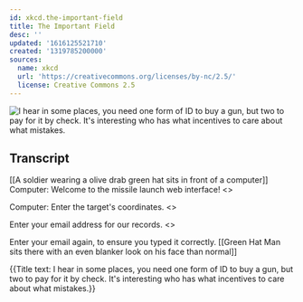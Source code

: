 ```yaml
---
id: xkcd.the-important-field
title: The Important Field
desc: ''
updated: '1616125521710'
created: '1319785200000'
sources:
  name: xkcd
  url: 'https://creativecommons.org/licenses/by-nc/2.5/'
  license: Creative Commons 2.5
---
```

![I hear in some places, you need one form of ID to buy a gun, but two to pay for it by check. It's interesting who has what incentives to care about what mistakes.](https://imgs.xkcd.com/comics/the_important_field.png)

## Transcript
[[A soldier wearing a olive drab green hat sits in front of a computer]]
Computer: Welcome to the missile launch web interface!
<<mouse click>>

Computer: Enter the target's coordinates.
<<type type>>

Enter your email address for our records.
<<type type>>

Enter your email again, to ensure you typed it correctly.
[[Green Hat Man sits there with an even blanker look on his face than normal]]

{{Title text: I hear in some places, you need one form of ID to buy a gun, but two to pay for it by check. It's interesting who has what incentives to care about what mistakes.}}
